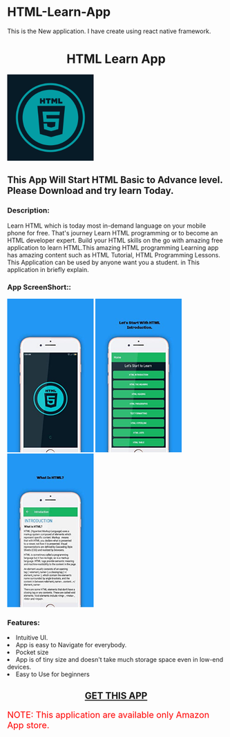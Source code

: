 # HTML-Learn-App
This is the New application. I have create using react native framework. 

<center><h1>HTML Learn App</h1></center>
	<img src="logo.png" width=200px>
	<h2>This App Will Start HTML Basic to Advance level. Please Download and try learn Today.</h2>

<h3>Description:</h3>
  Learn HTML which is today most in-demand language on your mobile phone for free.
That's journey Learn HTML programming or to become an HTML developer expert.
Build your HTML skills on the go with amazing free application to learn HTML.This amazing HTML programming Learning app has amazing content such as HTML Tutorial, HTML Programming Lessons.
This Application can be used by anyone want you a student. in This application in briefly explain.

<h3>App ScreenShort::</h3>
	
<img src="screen1.jpg" width=200px> <img src="screen2.jpg" width=200px> <img src="screen3.jpg" width=200px>

<h3>Features:</h3>
<li>Intuitive UI.</li>
  <li>App is easy to Navigate for everybody.</li>
  <li>Pocket size</li>
  <li>App is of tiny size and doesn't take much storage space even in low-end devices.</li>
  <li>Easy to Use for beginners</li>

<center><h2><a href="https://www.amazon.com/dp/B08MB2J2D9/ref=apps_sf_sta">GET THIS APP</a></h2></center>

<p style="font-size: 20px; color: red">NOTE: This application are available  only Amazon App store.
	</p>
